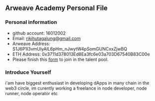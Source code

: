 ## Arweave Academy Personal File

### Personal information

- github account: 16012002
- Email: rikihutagalung@gmail.com
- Arweave Address: S1J6P1I3vmUIyAlL6pHm_nJwytW4pSomGUNCxxZjwBQ
- ETH Address: 0x3711d378013Ed8Ea3fc6e03a703D67540B83C00e
- Please finish this [form](https://docs.google.com/forms/d/e/1FAIpQLSfWA5fIIcBgmRppm3jNz5vmf9Mai_QMVil-2pO4r7YKn_Zhtw/viewform?usp=sf_link) to join in the talent pool.

### Introduce Yourself
 i'am have biggest enthusiast in developing dApps in many chain in the web3 circle, im curently working a freelance in node developer, node runner, node operator etc